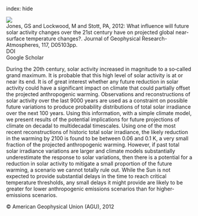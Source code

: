index: hide

<div class="Citation">
    <div class="Citation-thumb CitationThumb-linked"  data-href="https://doi.org/10.1029/2011jd017013">
      <img src="https://static.claimspace.cloud/climate-study-static/refs/thumbs/8/Jones_et_al_2012-thumb.png" />
    </div>

  <div class="Citation-body">
    <div class="Citation-text">Jones, GS and Lockwood, M and Stott, PA, 2012: What influence will future solar activity changes over the 21st century have on projected global near-surface temperature changes?. <span class="Article-journal">Journal of Geophysical Research-Atmospheres, </span><span class="Article-volume">117, </span>D05103pp.</div>
    <div class="Citation-links">
      <div class="CitationLink" data-href="https://doi.org/10.1029/2011jd017013">
        <div class="CitationLink-icon CitationLink-Doi"></div>
        <div class="CitationLink-text">DOI</div>
      </div>
      <div class="CitationLink" data-href="https://scholar.google.com/scholar?q=10.1029/2011jd017013">
        <div class="CitationLink-icon CitationLink-Scholar"></div>
        <div class="CitationLink-text">Google Scholar</div>
      </div>
    </div>
  </div>
</div>

During the 20th century, solar activity increased in magnitude to a so‐called grand maximum. It is probable that this high level of solar activity is at or near its end. It is of great interest whether any future reduction in solar activity could have a significant impact on climate that could partially offset the projected anthropogenic warming. Observations and reconstructions of solar activity over the last 9000 years are used as a constraint on possible future variations to produce probability distributions of total solar irradiance over the next 100 years. Using this information, with a simple climate model, we present results of the potential implications for future projections of climate on decadal to multidecadal timescales. Using one of the most recent reconstructions of historic total solar irradiance, the likely reduction in the warming by 2100 is found to be between 0.06 and 0.1 K, a very small fraction of the projected anthropogenic warming. However, if past total solar irradiance variations are larger and climate models substantially underestimate the response to solar variations, then there is a potential for a reduction in solar activity to mitigate a small proportion of the future warming, a scenario we cannot totally rule out. While the Sun is not expected to provide substantial delays in the time to reach critical temperature thresholds, any small delays it might provide are likely to be greater for lower anthropogenic emissions scenarios than for higher‐emissions scenarios.

<div class="Citation-copy">
&copy; American Geophysical Union (AGU), 2012
</div>